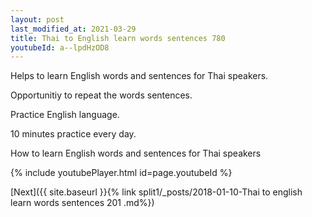 ```yaml
---
layout: post
last_modified_at: 2021-03-29
title: Thai to English learn words sentences 780 
youtubeId: a--lpdHzOD8
---
```

 
 
Helps to learn English words and sentences for Thai speakers.

Opportunitiy to repeat the words sentences. 

Practice English language. 
 
10 minutes practice every day. 
 
How to learn English words and sentences for Thai speakers 
 
{% include youtubePlayer.html id=page.youtubeId %}
 
 
[Next]({{ site.baseurl }}{% link  split1/_posts/2018-01-10-Thai to english learn words sentences 201 .md%})
 

